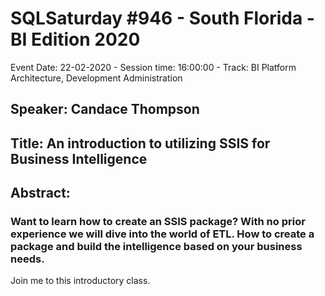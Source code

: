 # SQLSaturday #946 - South Florida - BI Edition 2020
Event Date: 22-02-2020 - Session time: 16:00:00 - Track: BI Platform Architecture, Development  Administration
## Speaker: Candace Thompson
## Title: An introduction to utilizing SSIS for Business Intelligence
## Abstract:
### Want to learn how to create an SSIS package? With no prior experience we will dive into the world of ETL. How to create a package and build the intelligence based on your business needs. 
Join me to this introductory class.
